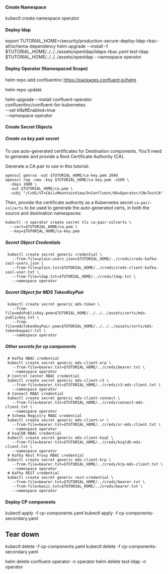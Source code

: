 #### Create Namespace

kubectl create namespace operator

#### Deploy ldap
export TUTORIAL_HOME=<Tutorial directory>/security/production-secure-deploy-ldap-rbac-all/schema-dependency
helm upgrade --install -f $TUTORIAL_HOME/../../../assets/openldap/ldaps-rbac.yaml test-ldap $TUTORIAL_HOME/../../../assets/openldap --namespace operator


#### Deploy Operator (Namespaced Scope)

helm repo add confluentinc https://packages.confluent.io/helm

helm repo update

helm upgrade --install confluent-operator \
confluentinc/confluent-for-kubernetes \
--set kRaftEnabled=true \
--namespace operator


#### Create Secret Objects
##### Create ca key pair secret
To use auto-generated certificates for Destination components. You'll need to generate and provide a Root Certificate Authority (CA).

Generate a CA pair to use in this tutorial:

```
openssl genrsa -out $TUTORIAL_HOME/ca-key.pem 2048
openssl req -new -key $TUTORIAL_HOME/ca-key.pem -x509 \
  -days 1000 \
  -out $TUTORIAL_HOME/ca.pem \
  -subj "/C=US/ST=CA/L=MountainView/O=Confluent/OU=Operator/CN=TestCA"
```

Then, provide the certificate authority as a Kubernetes secret `ca-pair-sslcerts` to be used to 
generate the auto-generated certs, in both the source and destination namespaces:

```
kubectl -n operator create secret tls ca-pair-sslcerts \
  --cert=$TUTORIAL_HOME/ca.pem \
  --key=$TUTORIAL_HOME/ca-key.pem 
```

##### Secret Object Credentials
     kubectl create secret generic credential \
       --from-file=plain-users.json=$TUTORIAL_HOME/../creds/creds-kafka-sasl-users.json \
       --from-file=plain.txt=$TUTORIAL_HOME/../creds/creds-client-kafka-sasl-user.txt \
       --from-file=ldap.txt=$TUTORIAL_HOME/../creds/ldap.txt \
       --namespace operator

##### Secret Object for MDS TokenKeyPair

     kubectl create secret generic mds-token \
       --from-file=mdsPublicKey.pem=$TUTORIAL_HOME/../../../assets/certs/mds-publickey.txt \
       --from-file=mdsTokenKeyPair.pem=$TUTORIAL_HOME/../../../assets/certs/mds-tokenkeypair.txt \
       --namespace operator



##### Other secrets for cp components

     # Kafka RBAC credential
     kubectl create secret generic mds-client-erp \
       --from-file=bearer.txt=$TUTORIAL_HOME/../creds/bearer.txt \
       --namespace operator
     # Control Center RBAC credential
     kubectl create secret generic mds-client-c3 \
       --from-file=bearer.txt=$TUTORIAL_HOME/../creds/c3-mds-client.txt \
       --namespace operator
     # Connect RBAC credential
     kubectl create secret generic mds-client-connect \
       --from-file=bearer.txt=$TUTORIAL_HOME/../creds/connect-mds-client.txt \
       --namespace operator
     # Schema Registry RBAC credential
     kubectl create secret generic mds-client-sr \
       --from-file=bearer.txt=$TUTORIAL_HOME/../creds/sr-mds-client.txt \
       --namespace operator
     # ksqlDB RBAC credential
     kubectl create secret generic mds-client-ksql \
       --from-file=bearer.txt=$TUTORIAL_HOME/../creds/ksqldb-mds-client.txt \
       --namespace operator
     # Kafka Rest Proxy RBAC credential
     kubectl create secret generic mds-client-krp \
       --from-file=bearer.txt=$TUTORIAL_HOME/../creds/krp-mds-client.txt \
       --namespace operator
     # Kafka REST credential
     kubectl create secret generic rest-credential \
       --from-file=bearer.txt=$TUTORIAL_HOME/../creds/bearer.txt \
       --from-file=basic.txt=$TUTORIAL_HOME/../creds/bearer.txt \
       --namespace operator



#### Deploy CP components

kubectl apply -f cp-components.yaml
kubectl apply -f cp-components-secondary.yaml


## Tear down
kubectl delete -f cp-components.yaml
kubectl delete -f cp-components-secondary.yaml

helm delete confluent-operator -n operator
helm delete test-ldap -n operator



